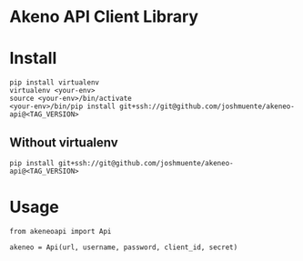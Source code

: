# Akeno API Client Library

# Install
```
pip install virtualenv
virtualenv <your-env>
source <your-env>/bin/activate
<your-env>/bin/pip install git+ssh://git@github.com/joshmuente/akeneo-api@<TAG_VERSION>
```

## Without virtualenv
`pip install git+ssh://git@github.com/joshmuente/akeneo-api@<TAG_VERSION>`

# Usage
```
from akeneoapi import Api

akeneo = Api(url, username, password, client_id, secret)
```
